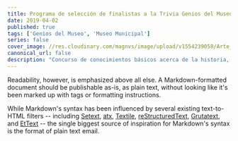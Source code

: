 ```yaml
---
title: Programa de selección de finalistas a la Trivia Genios del Museo
date: 2019-04-02
published: true
tags: ['Genios del Museo', 'Museo Municipal']
series: false
cover_image: //res.cloudinary.com/magnvs/image/upload/v1554239058/Arte_genios_1_zoc6nt.jpg
canonical_url: false
description: "Concurso de conocimientos básicos acerca de la historia, costumbres y culturas d enuestra amada Perla del Pacífico, además de otros temas de interés general, como Historia Natural y numismática."
---
```


Readability, however, is emphasized above all else. A Markdown-formatted
document should be publishable as-is, as plain text, without looking
like it's been marked up with tags or formatting instructions. 

While Markdown's syntax has been influenced by several existing text-to-HTML filters -- including [Setext](http://docutils.sourceforge.net/mirror/setext.html), [atx](http://www.aaronsw.com/2002/atx/), [Textile](http://textism.com/tools/textile/), [reStructuredText](http://docutils.sourceforge.net/rst.html),
[Grutatext](http://www.triptico.com/software/grutatxt.html), and [EtText](http://ettext.taint.org/doc/) -- the single biggest source of
inspiration for Markdown's syntax is the format of plain text email.


